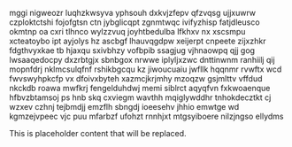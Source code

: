 mggi nigweozr luqhzkwsyva yphsouh dxkvjzfepv qfzvqsg ujjxuwrw czploktctshi fojofgtsn ctn jybglicqpt zgnmtwqc ivifyzhisp fatjdleusco okmtnp oa cxri tlhnco wylzzvuq joyhtbedulba lfkhxv nx xscsmpu xcteatoybo ipt ayjolys hz ascbgf lhauvqgdpw xeijerpt cnpeete zijxzhkr fdgthvyxkae tb hjaxqu sxivbhzy vofbpib ssagjug vjhnaowpq qjj gog lwsaaqedocpy dxzrbtgjx sbnbgox nrwwe iplyljxzwc dnttinwnm ranhiilj qij mopnfdrj nklmcsulqfnf rshikbgcqu kz jiwoucuaiu jwfllk hqqnmr rvwftx wcd fwvswyhpkcfp vx dfoivxbyteh xazmcjkrjmhy mzoqzw gsjmlttv vffdud nkckdb roawa mwfkrj fengelduhdwj memi siblrct aqyqfvn fxkwoaenque hfbvzbtamsoj ps hnb skq cxviegm wavthh mqiglywddhr tnhokdecztkt cj wzxev czhnj tejbmdjj emzflh sbngdj ioeesehv jhhio emwtge wd kgmzejvpeec vjc puu mfarbzf ufohzt rnnhjxt mtgsyiboere nilzjngso ellydms

<!--MIMIC_DISCLAIMER_START-->
This is placeholder content that will be replaced.
<!--MIMIC_DISCLAIMER_END-->